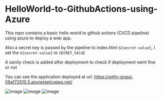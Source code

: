 # HelloWorld-to-GithubActions-using-Azure
This repo contains a basic hello world to github actions (CI/CD pipeline) using azure to deploy a web app.

Also a secret key is passed by the pipeline to index.html `${secret-value}`,
I set the `${secret-value}` to `SECRET_VAlUE`

A sanity check is added after deployment to check if deployment went fine or not

You can see the application deployed at url: https://witty-grass-09a172510.3.azurestaticapps.net/

![image](https://github.com/AitzazTahirCh/helloworld-to-GithubActions-using-Azure/assets/72460814/a7f6467e-7d23-4d27-9705-61ba9450b8c6)
![image](https://github.com/AitzazTahirCh/helloworld-to-GithubActions-using-Azure/assets/72460814/3c353154-e7e0-4bb2-8f18-a7a84667f5ce)
![image](https://github.com/AitzazTahirCh/HelloWorld-to-GithubActions-using-Azure/assets/72460814/171d57b2-e100-428c-bed2-f6a2b1f8b5fe)

